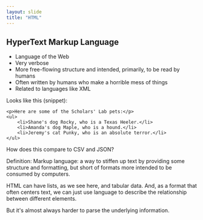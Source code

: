 ```yaml
---
layout: slide
title: "HTML"
---
```


## HyperText Markup Language

- Language of the Web
- Very verbose
- More free-flowing structure and intended, primarily, to be read by humans
- Often written by humans who make a horrible mess of things
- Related to languages like XML

Looks like this (snippet):

```
<p>Here are some of the Scholars' Lab pets:</p>
<ul>
    <li>Shane's dog Rocky, who is a Texas Heeler.</li>
    <li>Amanda's dog Maple, who is a hound.</li>
    <li>Jeremy's cat Punky, who is an absolute terror.</li>
</ul>
```

<aside markdown="1" class="notes">
How does this compare to CSV and JSON?

Definition: Markup language: a way to stiffen up text by providing some structure and formatting, but short of formats more intended to be consumed by computers.

HTML can have lists, as we see here, and tabular data. And, as a format that often centers text, we can just use language to describe the relationship between different elements.

But it's almost always harder to parse the underlying information.
</aside>